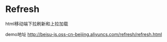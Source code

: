 # Refresh
html移动端下拉刷新和上拉加载

demo地址 http://beisu-js.oss-cn-beijing.aliyuncs.com/refresh/refresh.html
